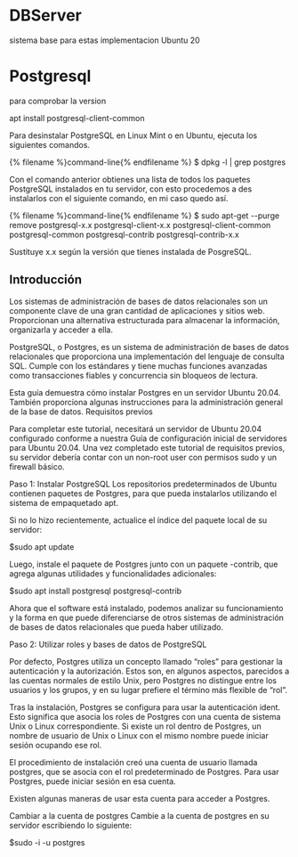 # DBServer
sistema base para estas implementacion  Ubuntu 20

# Postgresql

para comprobar la version 

apt install postgresql-client-common




Para desinstalar PostgreSQL en Linux Mint o en Ubuntu, ejecuta los siguientes comandos.

{% filename %}command-line{% endfilename %}
$ dpkg -l | grep postgres


Con el comando anterior obtienes una lista de todos los paquetes PostgreSQL instalados en tu servidor, con esto procedemos a des instalarlos con el siguiente comando, en mi caso quedo así.

{% filename %}command-line{% endfilename %}
$ sudo apt-get --purge remove postgresql-x.x postgresql-client-x.x postgresql-client-common postgresql-common postgresql-contrib postgresql-contrib-x.x

Sustituye x.x según la versión que tienes instalada de PosgreSQL.

## Introducción

Los sistemas de administración de bases de datos relacionales son un componente clave de una gran cantidad de aplicaciones y sitios web. Proporcionan una alternativa estructurada para almacenar la información, organizarla y acceder a ella.

PostgreSQL, o Postgres, es un sistema de administración de bases de datos relacionales que proporciona una implementación del lenguaje de consulta SQL. Cumple con los estándares y tiene muchas funciones avanzadas como transacciones fiables y concurrencia sin bloqueos de lectura.

Esta guía demuestra cómo instalar Postgres en un servidor Ubuntu 20.04. También proporciona algunas instrucciones para la administración general de la base de datos.
Requisitos previos

Para completar este tutorial, necesitará un servidor de Ubuntu 20.04 configurado conforme a nuestra Guía de configuración inicial de servidores para Ubuntu 20.04. Una vez completado este tutorial de requisitos previos, su servidor debería contar con un non-root user con permisos sudo y un firewall básico.

Paso 1: Instalar PostgreSQL
Los repositorios predeterminados de Ubuntu contienen paquetes de Postgres, para que pueda instalarlos utilizando el sistema de empaquetado apt.

Si no lo hizo recientemente, actualice el índice del paquete local de su servidor:

$sudo apt update

Luego, instale el paquete de Postgres junto con un paquete -contrib, que agrega algunas utilidades y funcionalidades adicionales:

$sudo apt install postgresql postgresql-contrib

Ahora que el software está instalado, podemos analizar su funcionamiento y la forma en que puede diferenciarse de otros sistemas de administración de bases de datos relacionales que pueda haber utilizado.

Paso 2: Utilizar roles y bases de datos de PostgreSQL

Por defecto, Postgres utiliza un concepto llamado “roles” para gestionar la autenticación y la autorización. Estos son, en algunos aspectos, parecidos a las cuentas normales de estilo Unix, pero Postgres no distingue entre los usuarios y los grupos, y en su lugar prefiere el término más flexible de “rol”.

Tras la instalación, Postgres se configura para usar la autenticación ident. Esto significa que asocia los roles de Postgres con una cuenta de sistema Unix o Linux correspondiente. Si existe un rol dentro de Postgres, un nombre de usuario de Unix o Linux con el mismo nombre puede iniciar sesión ocupando ese rol.

El procedimiento de instalación creó una cuenta de usuario llamada postgres, que se asocia con el rol predeterminado de Postgres. Para usar Postgres, puede iniciar sesión en esa cuenta.

Existen algunas maneras de usar esta cuenta para acceder a Postgres.

Cambiar a la cuenta de postgres
Cambie a la cuenta de postgres en su servidor escribiendo lo siguiente:

$sudo -i -u postgres